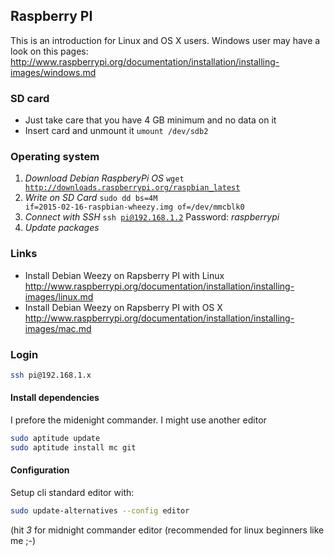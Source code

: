 ## Raspberry PI

This is an introduction for Linux and OS X users.
Windows user may have a look on this pages:
http://www.raspberrypi.org/documentation/installation/installing-images/windows.md

### SD card
- Just take care that you have 4 GB minimum and no data on it
- Insert card and unmount it <code>umount /dev/sdb2</code>

### Operating system

1. *Download Debian RaspberyPi OS* <code>wget http://downloads.raspberrypi.org/raspbian_latest</code>
2. *Write on SD Card* <code>sudo dd bs=4M if=2015-02-16-raspbian-wheezy.img of=/dev/mmcblk0</code>
3. *Connect with SSH* <code>ssh pi@192.168.1.2</code> Password: _raspberrypi_
4. *Update packages*

### Links
- Install Debian Weezy on Rapsberry PI with Linux http://www.raspberrypi.org/documentation/installation/installing-images/linux.md
- Install Debian Weezy on Rapsberry PI with OS X http://www.raspberrypi.org/documentation/installation/installing-images/mac.md


### Login
```bash
ssh pi@192.168.1.x
```

#### Install dependencies
I prefore the midenight commander. I might use another editor
```bash
sudo aptitude update
sudo aptitude install mc git
```

#### Configuration

Setup cli standard editor with:
```bash
sudo update-alternatives --config editor
```
(hit _3_ for midnight commander editor (recommended for linux beginners like me ;-)
